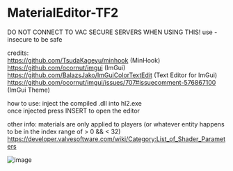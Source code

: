# MaterialEditor-TF2
DO NOT CONNECT TO VAC SECURE SERVERS WHEN USING THIS! use -insecure to be safe

credits:\
https://github.com/TsudaKageyu/minhook (MinHook)\
https://github.com/ocornut/imgui (ImGui)\
https://github.com/BalazsJako/ImGuiColorTextEdit (Text Editor for ImGui)\
https://github.com/ocornut/imgui/issues/707#issuecomment-576867100 (ImGui Theme)

how to use:
inject the compiled .dll into hl2.exe\
once injected press INSERT to open the editor

other info:
materials are only applied to players (or whatever entity happens to be in the index range of > 0 && < 32)\
https://developer.valvesoftware.com/wiki/Category:List_of_Shader_Parameters

![image](https://i.imgur.com/zK234xP.png)
